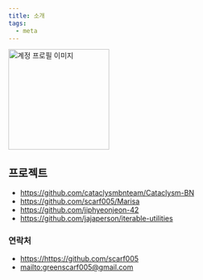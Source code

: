```yaml
---
title: 소개
tags:
  - meta
---
```


<img
  width=200
  height=200
  loading="lazy"
  alt="계정 프로필 이미지"
  src="https://avatars.githubusercontent.com/u/54838975"
/>

## 프로젝트

- <https://github.com/cataclysmbnteam/Cataclysm-BN>
- <https://github.com/scarf005/Marisa>
- <https://github.com/jiphyeonjeon-42>
- <https://github.com/jajaperson/iterable-utilities>

### 연락처

- <https://https://github.com/scarf005>
- <mailto:greenscarf005@gmail.com>
